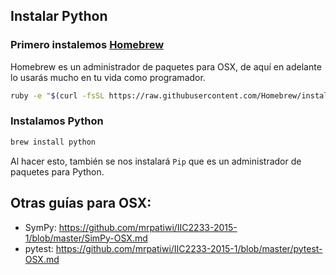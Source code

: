 ## Instalar Python

### Primero instalemos [Homebrew](http://brew.sh/#install)

Homebrew es un administrador de paquetes para OSX, de aquí en adelante lo usarás mucho en tu vida como programador.

```sh
ruby -e "$(curl -fsSL https://raw.githubusercontent.com/Homebrew/install/master/install)"
```

### Instalamos Python
```sh
brew install python
```
Al hacer esto, también se nos instalará `Pip` que es un administrador de paquetes para Python.


## Otras guías para OSX:

- SymPy: https://github.com/mrpatiwi/IIC2233-2015-1/blob/master/SimPy-OSX.md
- pytest: https://github.com/mrpatiwi/IIC2233-2015-1/blob/master/pytest-OSX.md